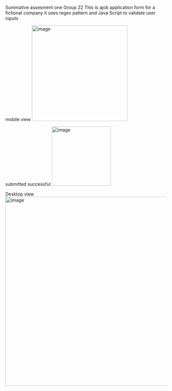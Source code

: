 Summative assesment one Group 22
This is ajob application form for a fictional company it uses regex pattern and Java Script to validate user inputs


mobile view
<img width="298" alt="image" src="https://github.com/IrutingaboRaissa/summative_assessment_one_group-22-/assets/75057200/73009fe5-45a8-4bd4-b793-f629e55969e1">



submitted successful
<img width="185" alt="image" src="https://github.com/IrutingaboRaissa/summative_assessment_one_group-22-/assets/75057200/e2ddc91b-00db-40ee-a33d-b9e96005a4ce">




Desktop view
<img width="589" alt="image" src="https://github.com/IrutingaboRaissa/summative_assessment_one_group-22-/assets/75057200/f3cc5e81-8cdf-4b6a-af12-ab95dde3d8ef">



